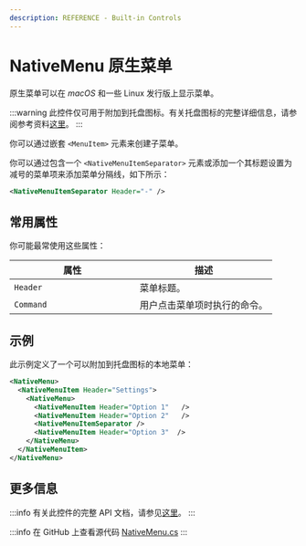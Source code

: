 ```yaml
---
description: REFERENCE - Built-in Controls
---
```


# NativeMenu 原生菜单

原生菜单可以在 _macOS_ 和一些 Linux 发行版上显示菜单。

:::warning
此控件仅可用于附加到托盘图标。有关托盘图标的完整详细信息，请参阅参考资料[这里](tray-icon.md)。
:::

你可以通过嵌套 `<MenuItem>` 元素来创建子菜单。

你可以通过包含一个 `<NativeMenuItemSeparator>` 元素或添加一个其标题设置为减号的菜单项来添加菜单分隔线，如下所示：

```xml
<NativeMenuItemSeparator Header="-" />
```

## 常用属性

你可能最常使用这些属性：

<table><thead><tr><th width="204">属性</th><th>描述</th></tr></thead><tbody><tr><td><code>Header</code></td><td>菜单标题。</td></tr><tr><td><code>Command</code></td><td>用户点击菜单项时执行的命令。</td></tr></tbody></table>

## 示例

此示例定义了一个可以附加到托盘图标的本地菜单：

```xml
<NativeMenu>
  <NativeMenuItem Header="Settings">
    <NativeMenu>
      <NativeMenuItem Header="Option 1"   />
      <NativeMenuItem Header="Option 2"   />
      <NativeMenuItemSeparator />
      <NativeMenuItem Header="Option 3"  />
    </NativeMenu>
  </NativeMenuItem>
</NativeMenu>
```

## 更多信息

:::info
有关此控件的完整 API 文档，请参见[这里](http://reference.avaloniaui.net/api/Avalonia.Controls/NativeMenu/)。
:::

:::info
在 GitHub 上查看源代码 [NativeMenu.cs](https://github.com/AvaloniaUI/Avalonia/blob/master/src/Avalonia.Controls/NativeMenu.cs)
:::